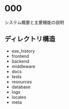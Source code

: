 # 000

システム概要と主要機能の説明

## ディレクトリ構造

- exe_history
- frontend
- backend
- middleware
- docs
- tests
- resources
- database
- logs
- locales
- meta